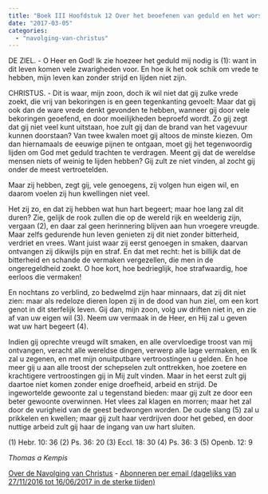 ```yaml
---
title: "Boek III Hoofdstuk 12 Over het beoefenen van geduld en het worstelen tegen de driften"
date: "2017-03-05"
categories: 
  - "navolging-van-christus"
---
```


DE ZIEL. - O Heer en God! Ik zie hoezeer het geduld mij nodig is (1): want in dit leven komen vele zwarigheden voor. En hoe ik het ook schik om vrede te hebben, mijn leven kan zonder strijd en lijden niet zijn.

CHRISTUS. - Dit is waar, mijn zoon, doch ik wil niet dat gij zulke vrede zoekt, die vrij van bekoringen is en geen tegenkanting gevoelt: Maar dat gij ook dan de ware vrede denkt gevonden te hebben, wanneer gij door vele bekoringen geoefend, en door moeilijkheden beproefd wordt. Zo gij zegt dat gij niet veel kunt uitstaan, hoe zult gij dan de brand van het vagevuur kunnen doorstaan? Van twee kwalen moet gij altoos de minste kiezen. Om dan hiernamaals de eeuwige pijnen te ontgaan, moet gij het tegenwoordig lijden om God met geduld trachten te verdragen. Meent gij dat de wereldse mensen niets of weinig te lijden hebben? Gij zult ze niet vinden, al zocht gij onder de meest vertroetelden.

Maar zij hebben, zegt gij, vele genoegens, zij volgen hun eigen wil, en daarom voelen zij hun kwellingen niet veel.

Het zij zo, en dat zij hebben wat hun hart begeert; maar hoe lang zal dit duren? Zie, gelijk de rook zullen die op de wereld rijk en weelderig zijn, vergaan (2), en daar zal geen herinnering blijven aan hun vroegere vreugde. Maar zelfs gedurende hun leven genieten zij dit niet zonder bitterheid, verdriet en vrees. Want juist waar zij eerst genoegen in smaken, daarvan ontvangen zij dikwijls pijn en straf. En dat met recht: het is billijk dat de bitterheid en schande de vermaken vergezellen, die men in de ongeregeldheid zoekt. O hoe kort, hoe bedrieglijk, hoe strafwaardig, hoe eerloos die vermaken!

En nochtans zo verblind, zo bedwelmd zijn haar minnaars, dat zij dit niet zien: maar als redeloze dieren lopen zij in de dood van hun ziel, om een kort genot in dit sterfelijk leven. Gij dan, mijn zoon, volg uw driften niet in, en zie af van uw eigen wil (3). Neem uw vermaak in de Heer, en Hij zal u geven wat uw hart begeert (4).

Indien gij oprechte vreugd wilt smaken, en alle overvloedige troost van mij ontvangen, veracht alle wereldse dingen, verwerp alle lage vermaken, en Ik zal u zegenen, en met mijn onuitputbare vertroostingen u gelden. En hoe meer gij u aan alle troost der schepselen zult onttrekken, hoe zoetere en krachtigere vertroostingen gij in Mij zult vinden. Maar in het eerst zult gij daartoe niet komen zonder enige droefheid, arbeid en strijd. De ingewortelde gewoonte zal u tegenstand bieden: maar gij zult ze door een beter gewoonte overwinnen. Het vlees zal klagen en morren; maar het zal door de vurigheid van de geest bedwongen worden. De oude slang (5) zal u prikkelen en kwellen; maar gij zult haar verdrijven door het gebed, en door nuttige arbeid zult gij haar de ingang van uw hart sluiten.

(1) Hebr. 10: 36 (2) Ps. 36: 20 (3) Eccl. 18: 30 (4) Ps. 36: 3 (5) Openb. 12: 9

_Thomas a Kempis_

[Over de Navolging van Christus](/blog/de-navolging-van-christus-in-de-sterke-tijden/) - [Abonneren per email (dagelijks van 27/11/2016 tot 16/06/2017 in de sterke tijden)](http://eepurl.com/cg9VGT)
